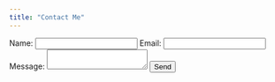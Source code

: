 ```yaml
---
title: "Contact Me"
---
```


<form action="https://formspree.io/f/myybjajz" method="POST">
	<label for="name">Name:</label>
	<input type="text" name="name" />
	<label for="_replyto">Email:</label>
	<input type="email" name="_replyto" />
	<label for="message">Message:</label>
	<textarea name="message"></textarea>
	<input type="submit" value="Send" />
</form>
